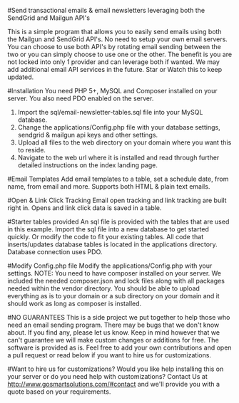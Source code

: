 #Send transactional emails & email newsletters leveraging both the SendGrid and Mailgun API's

This is a simple program that allows you to easily send emails using both the Mailgun and SendGrid API's. No need to setup your own email servers. You can choose to use both API's by rotating email sending between the two or you can simply choose to use one or the other. The benefit is you are not locked into only 1 provider and can leverage both if wanted. We may add additional email API services in the future. Star or Watch this to keep updated.

#Installation
You need PHP 5+, MySQL and Composer installed on your server. You also need PDO enabled on the server.

1. Import the sql/email-newsletter-tables.sql file into your MySQL database.
2. Change the applications/Config.php file with your database settings, sendgrid & mailgun api keys and other settings.
3. Upload all files to the web directory on your domain where you want this to reside.
4. Navigate to the web url where it is installed and read through further detailed instructions on the index landing page.

#Email Templates 
Add email templates to a table, set a schedule date, from name, from email and more. Supports both HTML & plain text emails.

#Open & Link Click Tracking
Email open tracking and link tracking are built right in. Opens and link click data is saved in a table.

#Starter tables provided
An sql file is provided with the tables that are used in this example. Import the sql file into a new database to get started quickly. Or modify the code to fit your existing tables. All code that inserts/updates database tables is located in the applications directory. Database connection uses PDO.

#Modify Config.php file
Modify the applications/Config.php with your settings. NOTE: You need to have composer installed on your server. We included the needed composer.json and lock files along with all packages needed within the vendor directory. You should be able to upload everything as is to your domain or a sub directory on your domain and it should work as long as composer is installed.

#NO GUARANTEES
This is a side project we put together to help those who need an email sending program. There may be bugs that we don't know about. If you find any, please let us know. Keep in mind however that we can't guarantee we will make custom changes or additions for free. The software is provided as is. Feel free to add your own contributions and open a pull request or read below if you want to hire us for customizations.

#Want to hire us for customizations?
Would you like help installing this on your server or do you need help with customizations? Contact Us at http://www.gosmartsolutions.com/#contact and we'll provide you with a quote based on your requirements.
